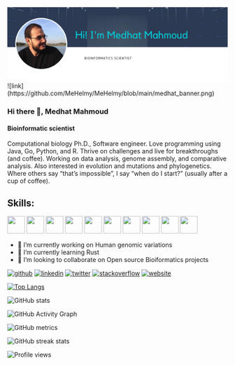 <img src="https://github.com/MeHelmy/MeHelmy/blob/main/medhat_banner.png" width=2000 />
![link](https://github.com/MeHelmy/MeHelmy/blob/main/medhat_banner.png)  


### Hi there 👋, Medhat Mahmoud
#### Bioinformatic scientist
Computational biology Ph.D., Software engineer. Love programming using Java, Go, Python, and R. Thrive on challenges and live for breakthroughs (and coffee). Working on data analysis, genome assembly, and comparative analysis. Also interested in evolution and mutations and phylogenetics. Where others say “that’s impossible”, I say “when do I start?” (usually after a cup of coffee).

## Skills:  
 <img src="https://cdn.jsdelivr.net/gh/devicons/devicon/icons/python/python-original-wordmark.svg" height=40 width=40/>  <img src="https://cdn.jsdelivr.net/gh/devicons/devicon/icons/java/java-original-wordmark.svg" height=40 width=40/>  <img src="https://cdn.jsdelivr.net/gh/devicons/devicon/icons/rstudio/rstudio-original.svg" height=40 width=40 /> <img src="https://cdn.jsdelivr.net/gh/devicons/devicon/icons/go/go-original.svg" height=40 width=40/>  <img src="https://cdn.jsdelivr.net/gh/devicons/devicon/icons/bash/bash-original.svg" height=40 width=40 />  <img src="https://cdn.jsdelivr.net/gh/devicons/devicon/icons/atom/atom-original.svg" height=40 width=40/>  <img src="https://cdn.jsdelivr.net/gh/devicons/devicon/icons/linux/linux-original.svg" height=40 width=40/>  <img src="https://cdn.jsdelivr.net/gh/devicons/devicon/icons/centos/centos-original.svg" height=40 width=40/> <img src="https://cdn.jsdelivr.net/gh/devicons/devicon/icons/mysql/mysql-original-wordmark.svg" height=40 width=40/>  <img src="https://cdn.jsdelivr.net/gh/devicons/devicon/icons/oracle/oracle-original.svg" height=40 width=40/>
 
<!-- https://devicon.dev/ -->
<!-- https://www.canva.com/design/DAEtxT1xzWU/Mm0vZtNmQcyFl39euUoeCg/edit?category=tACFapY0WQc -->
- 🔭 I’m currently working on Human genomic variations 
- 🌱 I’m currently learning Rust 
- 👯 I’m looking to collaborate on Open source Bioiformatics projects 


[<img src='https://cdn.jsdelivr.net/npm/simple-icons@3.0.1/icons/github.svg' alt='github' height='40'>](https://github.com/MeHelmy)  [<img src='https://cdn.jsdelivr.net/npm/simple-icons@3.0.1/icons/linkedin.svg' alt='linkedin' height='40'>](https://www.linkedin.com/in/medhat-mahmoud-3970b665/)  [<img src='https://cdn.jsdelivr.net/npm/simple-icons@3.0.1/icons/twitter.svg' alt='twitter' height='40'>](https://twitter.com/MedhatHelmy7)  [<img src='https://cdn.jsdelivr.net/npm/simple-icons@3.0.1/icons/stackoverflow.svg' alt='stackoverflow' height='40'>](https://stackoverflow.com/users/1798298)  [<img src='https://cdn.jsdelivr.net/npm/simple-icons@3.0.1/icons/icloud.svg' alt='website' height='40'>](https://fritzsedlazeck.github.io/)  

[![Top Langs](https://github-readme-stats.vercel.app/api/top-langs/?username=MeHelmy)](https://github.com/anuraghazra/github-readme-stats)

![GitHub stats](https://github-readme-stats.vercel.app/api?username=MeHelmy&show_icons=true)  

![GitHub Activity Graph](https://activity-graph.herokuapp.com/graph?username=MeHelmy)  

![GitHub metrics](https://metrics.lecoq.io/MeHelmy)  

![GitHub streak stats](https://github-readme-streak-stats.herokuapp.com/?user=MeHelmy)  

![Profile views](https://gpvc.arturio.dev/MeHelmy)  



<!--
**MeHelmy/MeHelmy** is a ✨ _special_ ✨ repository because its `README.md` (this file) appears on your GitHub profile.

Here are some ideas to get you started:

- 🔭 I’m currently working on ...
- 🌱 I’m currently learning ...
- 👯 I’m looking to collaborate on ...
- 🤔 I’m looking for help with ...
- 💬 Ask me about ...
- 📫 How to reach me: ...
- 😄 Pronouns: ...
- ⚡ Fun fact: ...
-->

